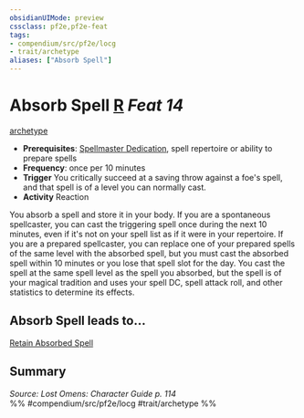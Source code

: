```yaml
---
obsidianUIMode: preview
cssclass: pf2e,pf2e-feat
tags:
- compendium/src/pf2e/locg
- trait/archetype
aliases: ["Absorb Spell"]
---
```

# Absorb Spell  [R](rules/core-rulebook/chapter-9-playing-the-game.md#Actions "Reaction") *Feat 14*  
[archetype](rules/traits/archetype.md "Archetype Feat Trait")  

- **Prerequisites**: [Spellmaster Dedication](compendium/feats/spellmaster-dedication-locg.md), spell repertoire or ability to prepare spells
- **Frequency**: once per 10 minutes
- **Trigger** You critically succeed at a saving throw against a foe's spell, and that spell is of a level you can normally cast.
- **Activity** Reaction

You absorb a spell and store it in your body. If you are a spontaneous spellcaster, you can cast the triggering spell once during the next 10 minutes, even if it's not on your spell list as if it were in your repertoire. If you are a prepared spellcaster, you can replace one of your prepared spells of the same level with the absorbed spell, but you must cast the absorbed spell within 10 minutes or you lose that spell slot for the day. You cast the spell at the same spell level as the spell you absorbed, but the spell is of your magical tradition and uses your spell DC, spell attack roll, and other statistics to determine its effects.

## Absorb Spell leads to...

[Retain Absorbed Spell](compendium/feats/retain-absorbed-spell-lopsg.md)

## Summary

*Source: Lost Omens: Character Guide p. 114*  
%% #compendium/src/pf2e/locg #trait/archetype %%